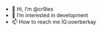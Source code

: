- 👋 Hi, I’m @cr9ies
- 👀 I’m interested in development
- 📫 How to reach me İG:ooerberkay

<!---
cr9ies/cr9ies is a ✨ special ✨ repository because its `README.md` (this file) appears on your GitHub profile.
You can click the Preview link to take a look at your changes.
--->
